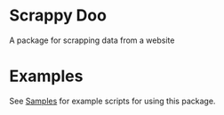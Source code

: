 # Scrappy Doo
A package for scrapping data from a website

# Examples
See [Samples](https://github.com/benknight135/ScrappyDoo/tree/master/SampleScripts) for example scripts for using this package.